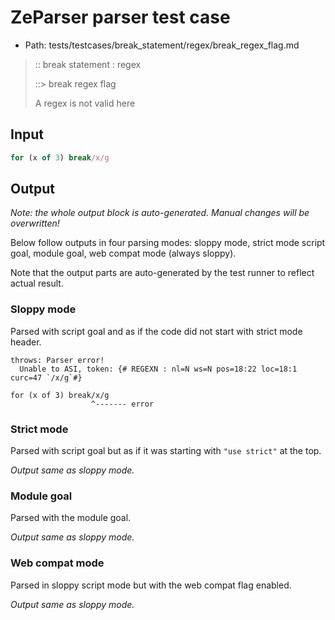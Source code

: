 # ZeParser parser test case

- Path: tests/testcases/break_statement/regex/break_regex_flag.md

> :: break statement : regex
>
> ::> break regex flag
>
> A regex is not valid here


## Input

`````js
for (x of 3) break/x/g
`````

## Output

_Note: the whole output block is auto-generated. Manual changes will be overwritten!_

Below follow outputs in four parsing modes: sloppy mode, strict mode script goal, module goal, web compat mode (always sloppy).

Note that the output parts are auto-generated by the test runner to reflect actual result.

### Sloppy mode

Parsed with script goal and as if the code did not start with strict mode header.

`````
throws: Parser error!
  Unable to ASI, token: {# REGEXN : nl=N ws=N pos=18:22 loc=18:1 curc=47 `/x/g`#}

for (x of 3) break/x/g
                  ^------- error
`````

### Strict mode

Parsed with script goal but as if it was starting with `"use strict"` at the top.

_Output same as sloppy mode._

### Module goal

Parsed with the module goal.

_Output same as sloppy mode._

### Web compat mode

Parsed in sloppy script mode but with the web compat flag enabled.

_Output same as sloppy mode._
